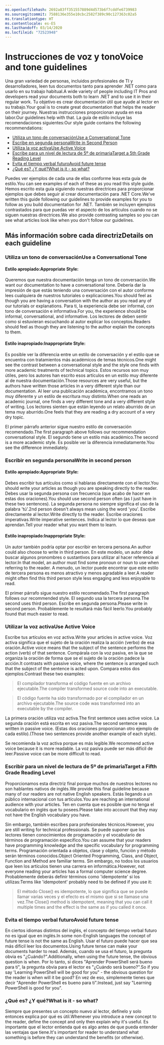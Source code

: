 ```yaml
---
ms.openlocfilehash: 2692a83ff351557889d4d573b6f7cddfe6739983
ms.sourcegitcommit: 7588136e355e10cbc2582f389c90c127363c02a5
ms.translationtype: HT
ms.contentlocale: es-ES
ms.lasthandoff: 03/14/2020
ms.locfileid: "72523948"
---
```

# <a name="voice-and-tone-guidelines"></a><span data-ttu-id="eaed1-101">Instrucciones de voz y tono</span><span class="sxs-lookup"><span data-stu-id="eaed1-101">Voice and tone guidelines</span></span>

<span data-ttu-id="eaed1-102">Una gran variedad de personas, incluidos profesionales de TI y desarrolladores, leen tus documentos tanto para aprender .NET como para usarlo en su trabajo habitual.</span><span class="sxs-lookup"><span data-stu-id="eaed1-102">A wide variety of people including IT Pros and developers read your documents both to learn .NET and to use it in their regular work.</span></span>
<span data-ttu-id="eaed1-103">Tu objetivo es crear documentación útil que ayude al lector en su trabajo.</span><span class="sxs-lookup"><span data-stu-id="eaed1-103">Your goal is to create great documentation that helps the reader on their journey.</span></span> <span data-ttu-id="eaed1-104">Nuestras instrucciones proporcionan ayuda en esa labor.</span><span class="sxs-lookup"><span data-stu-id="eaed1-104">Our guidelines help with that.</span></span> <span data-ttu-id="eaed1-105">La guía de estilo incluye las recomendaciones siguientes:</span><span class="sxs-lookup"><span data-stu-id="eaed1-105">Our style guide contains the following recommendations:</span></span>

- [<span data-ttu-id="eaed1-106">Utiliza un tono de conversación</span><span class="sxs-lookup"><span data-stu-id="eaed1-106">Use a Conversational Tone</span></span>](#use-a-conversational-tone)
- [<span data-ttu-id="eaed1-107">Escribe en segunda persona</span><span class="sxs-lookup"><span data-stu-id="eaed1-107">Write in Second Person</span></span>](#write-in-2nd-person)
- [<span data-ttu-id="eaed1-108">Utiliza la voz activa</span><span class="sxs-lookup"><span data-stu-id="eaed1-108">Use Active Voice</span></span>](#use-active-voice)
- [<span data-ttu-id="eaed1-109">Escribe para un nivel de lectura de 5º de primaria</span><span class="sxs-lookup"><span data-stu-id="eaed1-109">Target a 5th Grade Reading Level</span></span>](#target-a-fifth-grade-reading-level)
- [<span data-ttu-id="eaed1-110">Evita el tiempo verbal futuro</span><span class="sxs-lookup"><span data-stu-id="eaed1-110">Avoid future tense</span></span>](#avoid-future-tense)
- [<span data-ttu-id="eaed1-111">¿Qué es? ¿Y qué?</span><span class="sxs-lookup"><span data-stu-id="eaed1-111">What is it - so what?</span></span>](#what-is-it-so-what)

<span data-ttu-id="eaed1-112">Puedes ver ejemplos de cada una de ellas conforme leas esta guía de estilo.</span><span class="sxs-lookup"><span data-stu-id="eaed1-112">You can see examples of each of these as you read this style guide.</span></span> <span data-ttu-id="eaed1-113">Hemos escrito esta guía siguiendo nuestras directrices para proporcionar ejemplos que debes seguir al crear documentación para .NET Core.</span><span class="sxs-lookup"><span data-stu-id="eaed1-113">We've written this guide following our guidelines to provide examples for you to follow as you build documentation for .NET.</span></span> <span data-ttu-id="eaed1-114">También se incluyen ejemplos contrastados para que puedas ver el aspecto de los artículos cuando no se siguen nuestras directrices.</span><span class="sxs-lookup"><span data-stu-id="eaed1-114">We also provide contrasting samples so you can see what articles look like when you don't follow our guidelines.</span></span>

## <a name="details-on-each-guideline"></a><span data-ttu-id="eaed1-115">Más información sobre cada directriz</span><span class="sxs-lookup"><span data-stu-id="eaed1-115">Details on each guideline</span></span>

### <a name="use-a-conversational-tone"></a><span data-ttu-id="eaed1-116">Utiliza un tono de conversación</span><span class="sxs-lookup"><span data-stu-id="eaed1-116">Use a Conversational Tone</span></span>

#### <a name="appropriate-style"></a><span data-ttu-id="eaed1-117">Estilo apropiado:</span><span class="sxs-lookup"><span data-stu-id="eaed1-117">Appropriate Style:</span></span>

<span data-ttu-id="eaed1-118">Queremos que nuestra documentación tenga un tono de conversación.</span><span class="sxs-lookup"><span data-stu-id="eaed1-118">We want our documentation to have a conversational tone.</span></span> <span data-ttu-id="eaed1-119">Debería dar la impresión de que estás teniendo una conversación con el autor conforme lees cualquiera de nuestros tutoriales o explicaciones.</span><span class="sxs-lookup"><span data-stu-id="eaed1-119">You should feel as though you are having a conversation with the author as you read any of our tutorials or explanations.</span></span>
<span data-ttu-id="eaed1-120">Para ti, la experiencia debe ser informal, con tono de conversación e informativa.</span><span class="sxs-lookup"><span data-stu-id="eaed1-120">For you, the experience should be informal, conversational, and informative.</span></span> <span data-ttu-id="eaed1-121">Los lectores de deben sentir como si estuvieran escuchando al autor explicar los conceptos.</span><span class="sxs-lookup"><span data-stu-id="eaed1-121">Readers should feel as though they are listening to the author explain the concepts to them.</span></span>

#### <a name="inappropriate-style"></a><span data-ttu-id="eaed1-122">Estilo inapropiado:</span><span class="sxs-lookup"><span data-stu-id="eaed1-122">Inappropriate Style:</span></span>

<span data-ttu-id="eaed1-123">Es posible ver la diferencia entre un estilo de conversación y el estilo que se encuentra con tratamientos más académicos de temas técnicos.</span><span class="sxs-lookup"><span data-stu-id="eaed1-123">One might see the contrast between a conversational style and the style one finds with more academic treatments of technical topics.</span></span> <span data-ttu-id="eaed1-124">Estos recursos son muy útiles, pero los autores han escrito esos artículos en un estilo muy diferente al de nuestra documentación.</span><span class="sxs-lookup"><span data-stu-id="eaed1-124">Those resources are very useful, but the authors have written those articles in a very different style than our documentation.</span></span> <span data-ttu-id="eaed1-125">Al leer una publicación académica, encontramos un tono muy diferente y un estilo de escritura muy distinto.</span><span class="sxs-lookup"><span data-stu-id="eaed1-125">When one reads an academic journal, one finds a very different tone and a very different style of writing.</span></span>
<span data-ttu-id="eaed1-126">Los lectores sienten que están leyendo un relato aburrido de un tema muy aburrido.</span><span class="sxs-lookup"><span data-stu-id="eaed1-126">One feels that they are reading a dry account of a very dry topic.</span></span>

<span data-ttu-id="eaed1-127">El primer párrafo anterior sigue nuestro estilo de conversación recomendado.</span><span class="sxs-lookup"><span data-stu-id="eaed1-127">The first paragraph above follows our recommendation conversational style.</span></span> <span data-ttu-id="eaed1-128">El segundo tiene un estilo más académico.</span><span class="sxs-lookup"><span data-stu-id="eaed1-128">The second is a more academic style.</span></span> <span data-ttu-id="eaed1-129">Es posible ver la diferencia inmediatamente.</span><span class="sxs-lookup"><span data-stu-id="eaed1-129">You see the difference immediately.</span></span>

### <a name="write-in-second-person"></a><span data-ttu-id="eaed1-130">Escribir en segunda persona</span><span class="sxs-lookup"><span data-stu-id="eaed1-130">Write in second person</span></span>

#### <a name="appropriate-style"></a><span data-ttu-id="eaed1-131">Estilo apropiado:</span><span class="sxs-lookup"><span data-stu-id="eaed1-131">Appropriate Style:</span></span>

<span data-ttu-id="eaed1-132">Debes escribir tus artículos como si hablaras directamente con el lector.</span><span class="sxs-lookup"><span data-stu-id="eaed1-132">You should write your articles as though you are speaking directly to the reader.</span></span> <span data-ttu-id="eaed1-133">Debes usar la segunda persona con frecuencia (que acabo de hacer en estas dos oraciones).</span><span class="sxs-lookup"><span data-stu-id="eaed1-133">You should use second person often (as I just have in these two sentences).</span></span> <span data-ttu-id="eaed1-134">La segunda persona no siempre significa el uso de la palabra 'tú'.</span><span class="sxs-lookup"><span data-stu-id="eaed1-134">2nd person doesn't always mean using the word 'you'.</span></span> <span data-ttu-id="eaed1-135">Escribe directamente al lector.</span><span class="sxs-lookup"><span data-stu-id="eaed1-135">Write directly to the reader.</span></span> <span data-ttu-id="eaed1-136">Escribe oraciones imperativas.</span><span class="sxs-lookup"><span data-stu-id="eaed1-136">Write imperative sentences.</span></span>
<span data-ttu-id="eaed1-137">Indica al lector lo que deseas que aprendan.</span><span class="sxs-lookup"><span data-stu-id="eaed1-137">Tell your reader what you want them to learn.</span></span>

#### <a name="inappropriate-style"></a><span data-ttu-id="eaed1-138">Estilo inapropiado:</span><span class="sxs-lookup"><span data-stu-id="eaed1-138">Inappropriate Style:</span></span>

<span data-ttu-id="eaed1-139">Un autor también podría optar por escribir en tercera persona.</span><span class="sxs-lookup"><span data-stu-id="eaed1-139">An author could also choose to write in third person.</span></span> <span data-ttu-id="eaed1-140">En este modelo, un autor debe buscar algunos pronombres o sustantivos para utilizar al hacer referencia al lector.</span><span class="sxs-lookup"><span data-stu-id="eaed1-140">In that model, an author must find some pronoun or noun to use when referring to the reader.</span></span> <span data-ttu-id="eaed1-141">A menudo, un lector puede encontrar que este estilo de tercera persona es menos atractivo y menos agradable a leer.</span><span class="sxs-lookup"><span data-stu-id="eaed1-141">A reader might often find this third person style less engaging and less enjoyable to read.</span></span>

<span data-ttu-id="eaed1-142">El primer párrafo sigue nuestro estilo recomendado.</span><span class="sxs-lookup"><span data-stu-id="eaed1-142">The first paragraph follows our recommended style.</span></span> <span data-ttu-id="eaed1-143">El segundo usa la tercera persona.</span><span class="sxs-lookup"><span data-stu-id="eaed1-143">The second uses third person.</span></span> <span data-ttu-id="eaed1-144">Escribe en segunda persona.</span><span class="sxs-lookup"><span data-stu-id="eaed1-144">Please write in second person.</span></span> <span data-ttu-id="eaed1-145">Probablemente te resultará más fácil leerlo.</span><span class="sxs-lookup"><span data-stu-id="eaed1-145">You probably found that much easier to read.</span></span>

### <a name="use-active-voice"></a><span data-ttu-id="eaed1-146">Utilizar la voz activa</span><span class="sxs-lookup"><span data-stu-id="eaed1-146">Use Active Voice</span></span>

<span data-ttu-id="eaed1-147">Escribe tus artículos en voz activa.</span><span class="sxs-lookup"><span data-stu-id="eaed1-147">Write your articles in active voice.</span></span> <span data-ttu-id="eaed1-148">Voz activa significa que el sujeto de la oración realiza la acción (verbo) de esa oración.</span><span class="sxs-lookup"><span data-stu-id="eaed1-148">Active voice means that the subject of the sentence performs the action (verb) of that sentence.</span></span> <span data-ttu-id="eaed1-149">Compárala con la voz pasiva, en la que se organiza la oración de forma que se el sujeto de la oración padece la acción.</span><span class="sxs-lookup"><span data-stu-id="eaed1-149">It contrasts with passive voice, where the sentence is arranged such that the subject of the sentence is acted upon.</span></span> <span data-ttu-id="eaed1-150">Compara estos dos ejemplos:</span><span class="sxs-lookup"><span data-stu-id="eaed1-150">Contrast these two examples:</span></span>

><span data-ttu-id="eaed1-151">El compilador transforma el código fuente en un archivo ejecutable.</span><span class="sxs-lookup"><span data-stu-id="eaed1-151">The compiler transformed source code into an executable.</span></span>

><span data-ttu-id="eaed1-152">El código fuente ha sido transformado por el compilador en un archivo ejecutable.</span><span class="sxs-lookup"><span data-stu-id="eaed1-152">The source code was transformed into an executable by the compiler.</span></span>

<span data-ttu-id="eaed1-153">La primera oración utiliza voz activa.</span><span class="sxs-lookup"><span data-stu-id="eaed1-153">The first sentence uses active voice.</span></span> <span data-ttu-id="eaed1-154">La segunda oración está escrita en voz pasiva.</span><span class="sxs-lookup"><span data-stu-id="eaed1-154">The second sentence was written in passive voice.</span></span>
<span data-ttu-id="eaed1-155">(Estas dos oraciones proporcionan otro ejemplo de cada estilo).</span><span class="sxs-lookup"><span data-stu-id="eaed1-155">(Those two sentences provide another example of each style).</span></span>

<span data-ttu-id="eaed1-156">Se recomienda la voz activa porque es más legible.</span><span class="sxs-lookup"><span data-stu-id="eaed1-156">We recommend active voice because it is more readable.</span></span> <span data-ttu-id="eaed1-157">La voz pasiva puede ser más difícil de leer.</span><span class="sxs-lookup"><span data-stu-id="eaed1-157">Passive voice can be more difficult to read.</span></span>

### <a name="target-a-fifth-grade-reading-level"></a><span data-ttu-id="eaed1-158">Escribir para un nivel de lectura de 5º de primaria</span><span class="sxs-lookup"><span data-stu-id="eaed1-158">Target a Fifth Grade Reading Level</span></span>

<span data-ttu-id="eaed1-159">Proporcionamos esta directriz final porque muchos de nuestros lectores no son hablantes nativos de inglés.</span><span class="sxs-lookup"><span data-stu-id="eaed1-159">We provide this final guideline because many of our readers are not native English speakers.</span></span>
<span data-ttu-id="eaed1-160">Estás llegando a un público internacional con tus artículos.</span><span class="sxs-lookup"><span data-stu-id="eaed1-160">You are reaching an international audience with your articles.</span></span> <span data-ttu-id="eaed1-161">Ten en cuenta que es posible que no tenga el vocabulario en inglés que tu posees.</span><span class="sxs-lookup"><span data-stu-id="eaed1-161">Please take into account that they may not have the English vocabulary you have.</span></span>

<span data-ttu-id="eaed1-162">Sin embargo, también escribes para profesionales técnicos.</span><span class="sxs-lookup"><span data-stu-id="eaed1-162">However, you are still writing for technical professionals.</span></span> <span data-ttu-id="eaed1-163">Se puede suponer que los lectores tienen conocimientos de programación y el vocabulario de términos de programación específico.</span><span class="sxs-lookup"><span data-stu-id="eaed1-163">You can assume that your readers have programming knowledge and the specific vocabulary for programming terms.</span></span> <span data-ttu-id="eaed1-164">Programación orientada a objetos, clase y objeto, función y método serán términos conocidos.</span><span class="sxs-lookup"><span data-stu-id="eaed1-164">Object Oriented Programming, Class, and Object, Function and Method are familiar terms.</span></span> <span data-ttu-id="eaed1-165">Sin embargo, no todos los usuarios que leen los artículos tienen una carrera en informática.</span><span class="sxs-lookup"><span data-stu-id="eaed1-165">However, not everyone reading your articles has a formal computer science degree.</span></span> <span data-ttu-id="eaed1-166">Probablemente deberás definir términos como 'idempotente' si los utilizas:</span><span class="sxs-lookup"><span data-stu-id="eaed1-166">Terms like 'idempotent' probably need to be defined if you use it:</span></span>

> <span data-ttu-id="eaed1-167">El método Close() es idempotente, lo que significa que se puede llamar varias veces y el efecto es el mismo que si se llamase una vez.</span><span class="sxs-lookup"><span data-stu-id="eaed1-167">The Close() method is idempotent, meaning that you can call it multiple times and the effect is the same as if you called it once.</span></span>

### <a name="avoid-future-tense"></a><span data-ttu-id="eaed1-168">Evita el tiempo verbal futuro</span><span class="sxs-lookup"><span data-stu-id="eaed1-168">Avoid future tense</span></span>

<span data-ttu-id="eaed1-169">En ciertos idiomas distintos del inglés, el concepto del tiempo verbal futuro no es igual que en inglés.</span><span class="sxs-lookup"><span data-stu-id="eaed1-169">In some non-English languages the concept of future tense is not the same as English.</span></span> <span data-ttu-id="eaed1-170">Usar el futuro puede hacer que sea más difícil leer los documentos.</span><span class="sxs-lookup"><span data-stu-id="eaed1-170">Using future tense can make your documents harder to read.</span></span> <span data-ttu-id="eaed1-171">Además, cuando se usa el futuro, la pregunta obvia es "¿Cuándo?".</span><span class="sxs-lookup"><span data-stu-id="eaed1-171">Additionally, when using the future tense, the obvious question is when.</span></span> <span data-ttu-id="eaed1-172">Por lo tanto, si dices "Aprender PowerShell será bueno para ti", la pregunta obvia para el lector es "¿Cuándo será bueno?".</span><span class="sxs-lookup"><span data-stu-id="eaed1-172">So if you say 'Learning PowerShell will be good for you" - the obvious question for the reader is when will it be good?</span></span> <span data-ttu-id="eaed1-173">En vez de eso, simplemente tienes que decir "Aprender PowerShell es bueno para ti".</span><span class="sxs-lookup"><span data-stu-id="eaed1-173">Instead, just say "Learning PowerShell is good for you".</span></span>

### <a name="what-is-it---so-what"></a><span data-ttu-id="eaed1-174">¿Qué es? ¿Y qué?</span><span class="sxs-lookup"><span data-stu-id="eaed1-174">What is it - so what?</span></span>

<span data-ttu-id="eaed1-175">Siempre que presentes un concepto nuevo al lector, defínelo y solo entonces explica por qué es útil.</span><span class="sxs-lookup"><span data-stu-id="eaed1-175">Whenever you introduce a new concept to the reader, define the concept and only then explain why it's useful.</span></span> <span data-ttu-id="eaed1-176">Es importante que el lector entienda qué es algo antes de que pueda entender las ventajas que tiene.</span><span class="sxs-lookup"><span data-stu-id="eaed1-176">It's important for reader to understand what something is before they can understand the benefits (or otherwise).</span></span>
